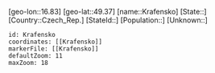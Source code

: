 ﻿---
location: [49.37,16.83]
mapzoom: [7,12] 
mapmarker: city 
type: City
tags:
- geo/City


SpocWebEntityId: 31607
isDeleted: false
confidential: public

---
[geo-lon::16.83]
[geo-lat::49.37]
[name::Krafensko]
[State::]
[Country::Czech_Rep.]
[StateId::]
[Population::]
[Unknown::]


```leaflet
id: Krafensko
coordinates: [[Krafensko]]
markerFile: [[Krafensko]]
defaultZoom: 11 
maxZoom: 18
```
